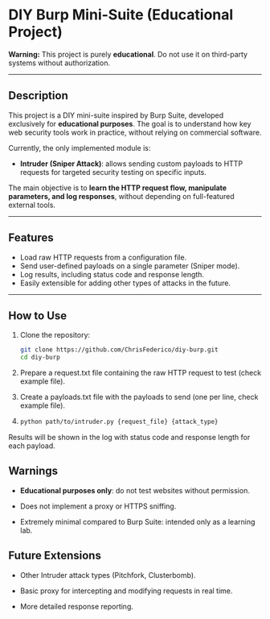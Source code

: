 # DIY Burp Mini-Suite (Educational Project)

**Warning:** This project is purely **educational**. Do not use it on third-party systems without authorization.

---

## Description

This project is a DIY mini-suite inspired by Burp Suite, developed exclusively for **educational purposes**. The goal is to understand how key web security tools work in practice, without relying on commercial software.

Currently, the only implemented module is:

- **Intruder (Sniper Attack)**: allows sending custom payloads to HTTP requests for targeted security testing on specific inputs.

The main objective is to **learn the HTTP request flow, manipulate parameters, and log responses**, without depending on full-featured external tools.

---

## Features

- Load raw HTTP requests from a configuration file.
- Send user-defined payloads on a single parameter (Sniper mode).
- Log results, including status code and response length.
- Easily extensible for adding other types of attacks in the future.

---

## How to Use

1. Clone the repository:
   ```bash
   git clone https://github.com/ChrisFederico/diy-burp.git
   cd diy-burp
    ```

1.  Prepare a request.txt file containing the raw HTTP request to test (check example file).
    
2.  Create a payloads.txt file with the payloads to send (one per line, check example file).
    
3. ```bash
   python path/to/intruder.py {request_file} {attack_type}
   ```
    

Results will be shown in the log with status code and response length for each payload.

Warnings
--------

*   **Educational purposes only**: do not test websites without permission.
    
*   Does not implement a proxy or HTTPS sniffing.
    
*   Extremely minimal compared to Burp Suite: intended only as a learning lab.
    

Future Extensions
-----------------

*   Other Intruder attack types (Pitchfork, Clusterbomb).
    
*   Basic proxy for intercepting and modifying requests in real time.
    
*   More detailed response reporting.
